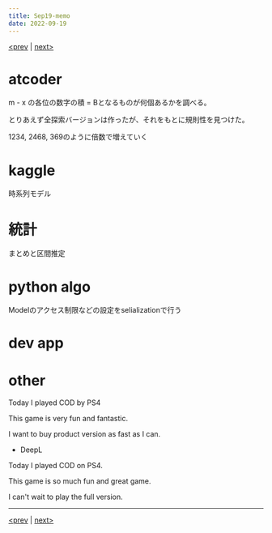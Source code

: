 ```yaml
---
title: Sep19-memo 
date: 2022-09-19 
---
```


[<prev](https://idekworks.github.io/TechnicalMemo/2022/09/18/Sep18.html) | [next>](https://idekworks.github.io/TechnicalMemo/2022/09/20/Sep20.html) 

# atcoder
m - x の各位の数字の積 = Bとなるものが何個あるかを調べる。

とりあえず全探索バージョンは作ったが、それをもとに規則性を見つけた。

1234, 2468, 369のように倍数で増えていく



# kaggle
時系列モデル

# 統計
まとめと区間推定

# python algo
Modelのアクセス制限などの設定をselializationで行う

# dev app


# other
Today I played COD by PS4

This game is very fun and fantastic.

I want to buy product version as fast as I can.

- DeepL

Today I played COD on PS4.

This game is so much fun and great game.

I can't wait to play the full version.

***

[<prev](https://idekworks.github.io/TechnicalMemo/2022/09/18/Sep18.html) | [next>](https://idekworks.github.io/TechnicalMemo/2022/09/20/Sep20.html)

